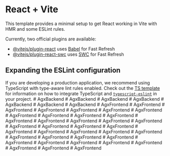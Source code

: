 # React + Vite

This template provides a minimal setup to get React working in Vite with HMR and some ESLint rules.

Currently, two official plugins are available:

- [@vitejs/plugin-react](https://github.com/vitejs/vite-plugin-react/blob/main/packages/plugin-react) uses [Babel](https://babeljs.io/) for Fast Refresh
- [@vitejs/plugin-react-swc](https://github.com/vitejs/vite-plugin-react/blob/main/packages/plugin-react-swc) uses [SWC](https://swc.rs/) for Fast Refresh

## Expanding the ESLint configuration

If you are developing a production application, we recommend using TypeScript with type-aware lint rules enabled. Check out the [TS template](https://github.com/vitejs/vite/tree/main/packages/create-vite/template-react-ts) for information on how to integrate TypeScript and [`typescript-eslint`](https://typescript-eslint.io) in your project.
#   A g x B a c k e n d  
 #   A g x B a c k e n d  
 #   A g x B a c k e n d  
 #   A g x B a c k e n d  
 #   A g x B a c k e n d  
 #   A g x B a c k e n d  
 #   A g x B a c k e n d  
 #   A g x F r o n t e n d  
 #   A g x F r o n t e n d  
 #   A g x F r o n t e n d  
 #   A g x F r o n t e n d  
 #   A g x F r o n t e n d  
 #   A g x F r o n t e n d  
 #   A g x F r o n t e n d  
 #   A g x F r o n t e n d  
 #   A g x F r o n t e n d  
 #   A g x F r o n t e n d  
 #   A g x F r o n t e n d  
 #   A g x F r o n t e n d  
 #   A g x F r o n t e n d  
 #   A g x F r o n t e n d  
 #   A g x F r o n t e n d  
 #   A g x F r o n t e n d  
 #   A g x F r o n t e n d  
 #   A g x F r o n t e n d  
 #   A g x F r o n t e n d  
 #   A g x F r o n t e n d  
 #   A g x F r o n t e n d  
 #   A g x F r o n t e n d  
 #   A g x F r o n t e n d  
 #   A g x F r o n t e n d  
 #   A g x F r o n t e n d  
 #   A g x F r o n t e n d  
 #   A g x F r o n t e n d  
 #   A g x F r o n t e n d  
 #   A g x F r o n t e n d  
 #   A g x F r o n t e n d  
 #   A g x F r o n t e n d  
 #   A g x F r o n t e n d  
 #   A g x F r o n t e n d  
 #   A g x F r o n t e n d  
 #   A g x F r o n t e n d  
 #   A g x F r o n t e n d  
 #   A g x F r o n t e n d  
 